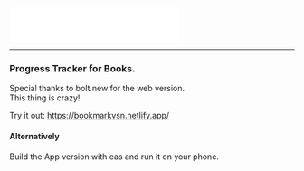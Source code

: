 <img align="center" alt="1" src="https://github.com/tahabisginsoftware/bookmark.app/blob/master/Header.png" width="300"/> 

---
### Progress Tracker for Books.

Special thanks to bolt.new for the web version. <br>
This thing is crazy!

Try it out: https://bookmarkvsn.netlify.app/

#### Alternatively

Build the App version with eas and run it on your phone.
